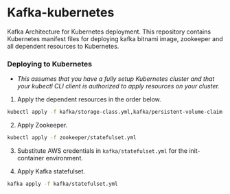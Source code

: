 # Kafka-kubernetes
Kafka Architecture for Kubernetes deployment. This repository contains Kubernetes manifest files for deploying kafka bitnami image, zookeeper and all dependent resources to Kubernetes.

### Deploying to Kubernetes
- *This assumes that you have a fully setup Kubernetes cluster and that your kubectl CLI client is authorized to apply resources on your cluster.*
1. Apply the dependent resources in the order below.
```bash
kubectl apply -f kafka/storage-class.yml,kafka/persistent-volume-claim.yml,kafka/loadbalancer-service.yml,kafka/server-config.yml,zookeeper/headless-service.yml,zookeeper/service.yml
```

2. Apply Zookeeper.
```bash
kubectl apply -f zookeeper/statefulset.yml
```

3. Substitute AWS credentials in `kafka/statefulset.yml` for the init-container environment.

4. Apply Kafka statefulset.
```bash
kafka apply -f kafka/statefulset.yml
```
